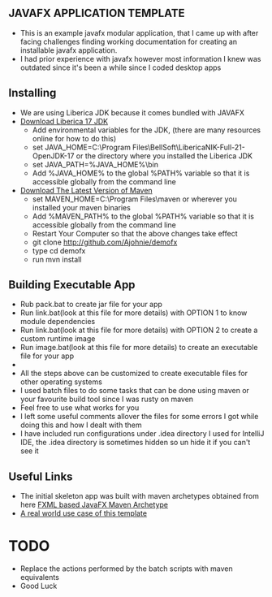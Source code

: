 ## JAVAFX APPLICATION TEMPLATE
- This is an example javafx modular application, that I came up with after facing challenges finding working documentation for creating an installable javafx application.
- I had prior experience with javafx however most information I knew was outdated since it's been a while since I coded desktop apps 

Installing
----------
- We are using Liberica JDK because it comes bundled with JAVAFX
- [Download Liberica 17 JDK](https://bell-sw.com/pages/liberica-native-image-kit/) 
  - Add environmental variables for the JDK, (there are many resources online for how to do this)
  - set JAVA_HOME=C:\Program Files\BellSoft\LibericaNIK-Full-21-OpenJDK-17 or the directory where you installed the Liberica JDK
  - set JAVA_PATH=%JAVA_HOME%\bin
  - Add %JAVA_HOME% to the global %PATH% variable so that it is accessible globally from the command line
- [Download The Latest Version of Maven](https://maven.apache.org/download.cgi)
  - set MAVEN_HOME=C:\Program Files\maven or wherever you installed your maven binaries
  - Add %MAVEN_PATH% to the global %PATH% variable so that it is accessible globally from the command line
  - Restart Your Computer so that the above changes take effect
  - git clone http://github.com/Ajohnie/demofx
  - type cd demofx
  - run mvn install
  
Building Executable App
----------
- Rub pack.bat to create jar file for your app
- Run link.bat(look at this file for more details) with OPTION 1 to know module dependencies
- Run link.bat(look at this file for more details) with OPTION 2 to create a custom runtime image
- Run image.bat(look at this file for more details) to create an executable file for your app
- 
- All the steps above can be customized to create executable files for other operating systems
- I used batch files to do some tasks that can be done using maven or your favourite build tool since I was rusty on maven
- Feel free to use what works for you
- I left some useful comments allover the files for some errors I got while doing this and how I dealt with them
- I have included run configurations under .idea directory I used for IntelliJ IDE, the .idea directory is sometimes hidden so un hide it if you can't see it

Useful Links
----------
- The initial skeleton app was built with maven archetypes obtained from here [FXML based JavaFX Maven Archetype](https://github.com/openjfx/javafx-maven-archetypes/tree/master/javafx-archetype-fxml)
- [A real world use case of this template](https://github.com/Ajohnie/nfc-card-reader)


TODO
=============
- Replace the actions performed by the batch scripts with maven equivalents
- Good Luck
